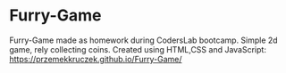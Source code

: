 # Furry-Game
Furry-Game made as homework during CodersLab bootcamp. Simple 2d game, rely collecting coins. Created using HTML,CSS and JavaScript:
https://przemekkruczek.github.io/Furry-Game/
